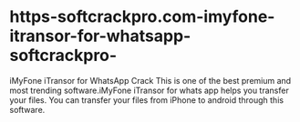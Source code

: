 # https-softcrackpro.com-imyfone-itransor-for-whatsapp-softcrackpro-
iMyFone iTransor for WhatsApp Crack  This is one of the best premium and most trending software.iMyFone iTransor for whats app helps you transfer your files. You can transfer your files from iPhone to android through this software. 
